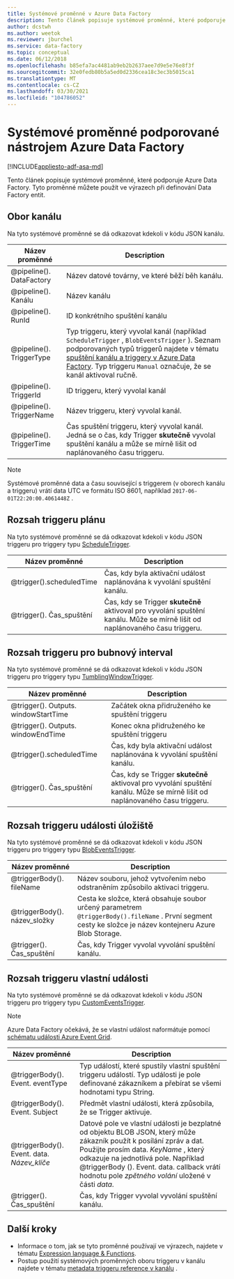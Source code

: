 ```yaml
---
title: Systémové proměnné v Azure Data Factory
description: Tento článek popisuje systémové proměnné, které podporuje Azure Data Factory. Tyto proměnné můžete použít ve výrazech při definování Data Factory entit.
author: dcstwh
ms.author: weetok
ms.reviewer: jburchel
ms.service: data-factory
ms.topic: conceptual
ms.date: 06/12/2018
ms.openlocfilehash: b85efa7ac4481ab9eb2b2637aee7d9e5e76e8f3f
ms.sourcegitcommit: 32e0fedb80b5a5ed0d2336cea18c3ec3b5015ca1
ms.translationtype: MT
ms.contentlocale: cs-CZ
ms.lasthandoff: 03/30/2021
ms.locfileid: "104786052"
---
```

# <a name="system-variables-supported-by-azure-data-factory"></a>Systémové proměnné podporované nástrojem Azure Data Factory

[!INCLUDE[appliesto-adf-asa-md](includes/appliesto-adf-asa-md.md)]

Tento článek popisuje systémové proměnné, které podporuje Azure Data Factory. Tyto proměnné můžete použít ve výrazech při definování Data Factory entit.

## <a name="pipeline-scope"></a>Obor kanálu

Na tyto systémové proměnné se dá odkazovat kdekoli v kódu JSON kanálu.

| Název proměnné | Description |
| --- | --- |
| @pipeline(). DataFactory |Název datové továrny, ve které běží běh kanálu. |
| @pipeline(). Kanálu |Název kanálu |
| @pipeline(). RunId |ID konkrétního spuštění kanálu |
| @pipeline(). TriggerType |Typ triggeru, který vyvolal kanál (například `ScheduleTrigger` , `BlobEventsTrigger` ). Seznam podporovaných typů triggerů najdete v tématu [spuštění kanálu a triggery v Azure Data Factory](concepts-pipeline-execution-triggers.md). Typ triggeru `Manual` označuje, že se kanál aktivoval ručně. |
| @pipeline(). TriggerId|ID triggeru, který vyvolal kanál |
| @pipeline(). TriggerName|Název triggeru, který vyvolal kanál. |
| @pipeline(). TriggerTime|Čas spuštění triggeru, který vyvolal kanál. Jedná se o čas, kdy Trigger **skutečně** vyvolal spuštění kanálu a může se mírně lišit od naplánovaného času triggeru.  |

>[!NOTE]
>Systémové proměnné data a času související s triggerem (v oborech kanálu a triggeru) vrátí data UTC ve formátu ISO 8601, například `2017-06-01T22:20:00.4061448Z` .

## <a name="schedule-trigger-scope"></a>Rozsah triggeru plánu

Na tyto systémové proměnné se dá odkazovat kdekoli v kódu JSON triggeru pro triggery typu [ScheduleTrigger](concepts-pipeline-execution-triggers.md#schedule-trigger).

| Název proměnné | Description |
| --- | --- |
| @trigger().scheduledTime |Čas, kdy byla aktivační událost naplánována k vyvolání spuštění kanálu. |
| @trigger(). Čas_spuštění |Čas, kdy se Trigger **skutečně** aktivoval pro vyvolání spuštění kanálu. Může se mírně lišit od naplánovaného času triggeru. |

## <a name="tumbling-window-trigger-scope"></a>Rozsah triggeru pro bubnový interval

Na tyto systémové proměnné se dá odkazovat kdekoli v kódu JSON triggeru pro triggery typu [TumblingWindowTrigger](concepts-pipeline-execution-triggers.md#tumbling-window-trigger).

| Název proměnné | Description |
| --- | --- |
| @trigger(). Outputs. windowStartTime |Začátek okna přidruženého ke spuštění triggeru |
| @trigger(). Outputs. windowEndTime |Konec okna přidruženého ke spuštění triggeru |
| @trigger().scheduledTime |Čas, kdy byla aktivační událost naplánována k vyvolání spuštění kanálu. |
| @trigger(). Čas_spuštění |Čas, kdy se Trigger **skutečně** aktivoval pro vyvolání spuštění kanálu. Může se mírně lišit od naplánovaného času triggeru. |

## <a name="storage-event-trigger-scope"></a>Rozsah triggeru události úložiště

Na tyto systémové proměnné se dá odkazovat kdekoli v kódu JSON triggeru pro triggery typu [BlobEventsTrigger](concepts-pipeline-execution-triggers.md#event-based-trigger).

| Název proměnné | Description |
| --- | --- |
| @triggerBody(). fileName  |Název souboru, jehož vytvořením nebo odstraněním způsobilo aktivaci triggeru.   |
| @triggerBody(). název_složky  |Cesta ke složce, která obsahuje soubor určený parametrem `@triggerBody().fileName` . První segment cesty ke složce je název kontejneru Azure Blob Storage.  |
| @trigger(). Čas_spuštění |Čas, kdy Trigger vyvolal vyvolání spuštění kanálu. |

## <a name="custom-event-trigger-scope"></a>Rozsah triggeru vlastní události

Na tyto systémové proměnné se dá odkazovat kdekoli v kódu JSON triggeru pro triggery typu [CustomEventsTrigger](concepts-pipeline-execution-triggers.md#event-based-trigger).

>[!NOTE]
>Azure Data Factory očekává, že se vlastní událost naformátuje pomocí [schématu události Azure Event Grid](../event-grid/event-schema.md).

| Název proměnné | Description
| --- | --- |
| @triggerBody(). Event. eventType | Typ událostí, které spustily vlastní spuštění triggeru událostí. Typ události je pole definované zákazníkem a přebírat se všemi hodnotami typu String. |
| @triggerBody(). Event. Subject | Předmět vlastní události, která způsobila, že se Trigger aktivuje. |
| @triggerBody(). Event. data. _Název_klíče_ | Datové pole ve vlastní události je bezplatné od objektu BLOB JSON, který může zákazník použít k posílání zpráv a dat. Použijte prosím data. _KeyName_ , který odkazuje na jednotlivá pole. Například @triggerBody (). Event. data. callback vrátí hodnotu pole _zpětného volání_ uložené v části _data_. |
| @trigger(). Čas_spuštění | Čas, kdy Trigger vyvolal vyvolání spuštění kanálu. |

## <a name="next-steps"></a>Další kroky

* Informace o tom, jak se tyto proměnné používají ve výrazech, najdete v tématu [Expression language & Functions](control-flow-expression-language-functions.md).
* Postup použití systémových proměnných oboru triggeru v kanálu najdete v tématu [metadata triggeru reference v kanálu](how-to-use-trigger-parameterization.md) .
